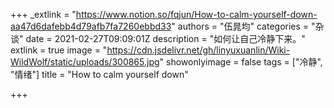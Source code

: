 +++
_extlink = "https://www.notion.so/fqjun/How-to-calm-yourself-down-aa47d6dafebb4d79afb7fa7260ebbd33"
authors = "伍晁均"
categories = "杂谈"
date = 2021-02-27T09:09:01Z
description = "如何让自己冷静下来。"
extlink = true
image = "https://cdn.jsdelivr.net/gh/linyuxuanlin/Wiki-WildWolf/static/uploads/300865.jpg"
showonlyimage = false
tags = ["冷静", "情绪"]
title = "How to calm yourself down"

+++
